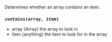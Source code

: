 Determines whether an array contains an item.

### `contains(array, item)`

* array {Array} the array to look in
* item {anything} the item to look for in the array
